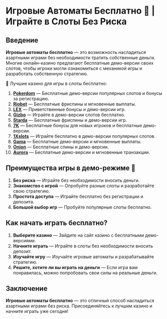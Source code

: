# Игровые Автоматы Бесплатно 🎰 | Играйте в Слоты Без Риска

## Введение

**Игровые автоматы бесплатно** — это возможность насладиться азартными играми без необходимости тратить собственные деньги. Многие онлайн-казино предлагают бесплатные демо-версии своих слотов, чтобы игроки могли ознакомиться с механикой игры и разработать собственную стратегию.

🎰 Лучшие казино для игры в слоты бесплатно:

1. **[Pokerdom](https://brandplay.link/4k77v2yx)** — Бесплатные демо-версии популярных слотов и бонусы за регистрацию.
2. **[Riobet](https://brandplay.link/7xBLTPyj)** — Бесплатные фриспины и мгновенные выплаты.
3. **[LEX](https://brandplay.link/zW4hdDFV)** — Приветственные бонусы и демо-версии игр.
4. **[Gizbo](https://brandplay.link/bprXw4YV)** — Играйте в демо-версии слотов бесплатно.
5. **[Starda](https://brandplay.link/fB7xwRFL)** — Бесплатные фриспины и демо-версии игр.
6. **[7K](https://brandplay.link/BvQyFShp)** — Бесплатные бонусы для новых игроков и бесплатные демо-версии.
7. **[1Xslots](https://brandplay.link/hSB1khtr)** — Играйте бесплатно в демо-версии популярных слотов.
8. **[Gama](https://brandplay.link/j6NMKsDz)** — Бесплатные демо-версии и мгновенные выплаты.
9. **[Onion](https://brandplay.link/zBGRVpQ9)** — Бесплатные спины и демо-версии.
10. **[Aurora](https://10trafic-stat2.com/click/668546556bcc6313411604bd/6766/13032/subaccount)** — Бесплатные демо-версии и мгновенные транзакции.

## Преимущества игры в демо-режиме 🎯

1. **Без риска** — Играйте без необходимости вносить деньги.
2. **Знакомство с игрой** — Опробуйте разные слоты и разработайте свою стратегию.
3. **Простота доступа** — Играйте бесплатно без регистрации и депозита.
4. **Большой выбор игр** — Пробуйте популярные слоты бесплатно.

## Как начать играть бесплатно?

1. **Выберите казино** — Зайдите на сайт казино с бесплатными демо-версиями.
2. **Начните играть** — Играйте в слоты без необходимости вносить депозит.
3. **Изучайте игру** — Изучайте игровые автоматы и разрабатывайте стратегию.
4. **Решите, хотите ли вы играть на деньги** — Если игра вам понравилась, можно попробовать свои силы на реальные деньги.

## Заключение

**Игровые автоматы бесплатно** — это отличный способ насладиться азартными играми без риска. Присоединяйтесь к лучшим казино и начните играть уже сегодня!
